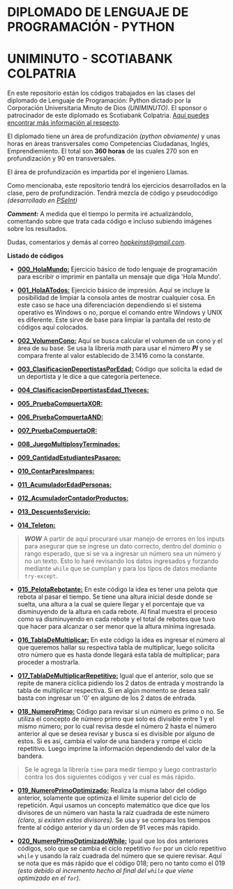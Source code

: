 # DIPLOMADO DE LENGUAJE DE PROGRAMACIÓN - PYTHON
# UNIMINUTO - SCOTIABANK COLPATRIA

En este repositorio están los códigos trabajados en las clases del diplomado de Lenguaje de Programación: Python dictado por la Corporación Universitaria Minuto de Dios *(UNIMINUTO)*. El sponsor o patrocinador de este diplomado es Scotiabank Colpatria. [Aquí puedes encontrar más información al respecto](https://www.uniminuto.edu/Convenio-Colpatria-UNIMINUTO).

El diplomado tiene un área de profundización *(python obviamente)* y unas horas en áreas transversales como Competencias Ciudadanas, Inglés, Emprendiemiento. El total son **360 horas** de las cuales 270 son en profundización y 90 en transversales.

El área de profundización es impartida por el ingeniero Llamas.

Como mencionaba, este repositorio tendrá los ejercicios desarrollados en la clase, pero de profundización. Tendrá mezcla de código y pseudocódigo *(desarrollado en [PSeInt](http://pseint.sourceforge.net/))*

***Comment:*** A medida que el tiempo lo permita iré actualizándolo, comentando sobre que trata cada código e incluso subiendo imágenes sobre los resultados.

Dudas, comentarios y demás al correo *hopkeinst@gmail.com*.

**Listado de códigos**

- [**000_HolaMundo:**](000_HolaMundo) Ejercicio básico de todo lenguaje de programación para escribir o imprimir en pantalla un mensaje que diga 'Hola Mundo'.

- [**001_HolaATodos:**](001_HolaATodos) Ejercicio básico de impresión. Aquí se incluye la posibilidad de limpiar la consola antes de mostrar cualquier cosa. En este caso se hace una diferenciación dependiendo si el sistema operativo es Windows o no, porque el comando entre Windows y UNIX es diferente. Este sirve de base para limpiar la pantalla del resto de códigos aquí colocados.

- [**002_VolumenCono:**](002_VolumenCono) Aquí se busca calcular el volumen de un cono y el área de su base. Se usa la librería *math* para usar el número ***PI*** y se compara frente al valor establecido de 3.1416 como la constante.

- [**003_ClasificacionDeportistasPorEdad:**](003_ClasificacionDeportistasPorEdad) Código que solicita la edad de un deportista y le dice a que categoría pertenece.

- [**004_ClasificacionDeportistasEdad_11veces:**](004_ClasificacionDeportistasEdad_11veces)

- [**005_PruebaCompuertaXOR:**](005_PruebaCompuertaXOR)

- [**006_PruebaCompuertaAND:**](006_PruebaCompuertaAND)

- [**007_PruebaCompuertaOR:**](007_PruebaCompuertaOR)

- [**008_JuegoMultiplosyTerminados:**](008_JuegoMultiplosyTerminados)

- [**009_CantidadEstudiantesPasaron:**](009_CantidadEstudiantesPasaron)

- [**010_ContarParesImpares:**](010_ContarParesImpares)

- [**011_AcumuladorEdadPersonas:**](011_AcumuladorEdadPersonas)

- [**012_AcumuladorContadorProductos:**](012_AcumuladorContadorProductos)

- [**013_DescuentoServicio:**](013_DescuentoServicio)

- [**014_Teleton:**](014_Teleton)

> ***WOW*** A partir de aquí procuraré usar manejo de errores en los inputs para asegurar que se ingrese un dato correcto, dentro del dominio o rango esperado, que si se va a ingresar un número sea un número y no un texto.
Esto lo haré revisando los datos ingresados y forzando mediante `while` que se cumplan y para los tipos de datos mediante `try-except`.

- [**015_PelotaRebotante:**](015_PelotaRebotante) En este código la idea es tener una pelota que rebota al pasar el tiempo. Se tiene una altura inicial desde donde se suelta, una altura a la cual se quiere llegar y el porcentaje que va disminuyendo de la altura en cada rebote. Al final muestra el proceso como va disminuyendo en cada rebote y el total de rebotes que tuvo que hacer para alcanzar o ser menor que la altura mínima ingresada.

- [**016_TablaDeMultiplicar:**](016_TablaDeMultiplicar) En este código la idea es ingresar el número al que queremos hallar su respectiva tabla de multiplicar, luego solicita otro número que es hasta donde llegará esta tabla de multiplicar; para proceder a mostrarla.

- [**017_TablaDeMultiplicarRepetitivo:**](017_TablaDeMultiplicarRepetitivo) Igual que el anterior, solo que se repite de manera cíclica pidiendo los 2 datos de entrada y mostrando la tabla de multiplicar respectiva. Si en algún momento se desea salir basta con ingresar un '0' en alguno de los 2 datos de entrada.

- [**018_NumeroPrimo:**](018_NumeroPrimo) Código para revisar si un número es primo o no. Se utiliza el concepto de número primo que solo es divisible entre 1 y el mismo número; por lo cual revisa desde el número 2 hasta el número anterior al que se desea revisar y busca si es divisible por alguno de estos. Si es así, cambia el valor de una bandera y rompe el ciclo repetitivo. Luego imprime la información dependiendo del valor de la bandera.
> Se le agrega la librería `time` para medir tiempo y luego contrastarlo contra los dos siguientes códigos y ver cual es más rápido.

- [**019_NumeroPrimoOptimizado:**](019_NumeroPrimoOptimizado) Realiza la misma labor del código anterior, solamente que optimiza el límite superior del ciclo de repetición. Aquí usamos un concepto matemático que dice que los divisores de un número van hasta la raíz cuadrada de este número *(claro, si existen estos divisores)*. Se usa y se compara los tiempos frente al código anterior y da un orden de 91 veces más rápido.

- [**020_NumeroPrimoOptimizadoWhile:**](020_NumeroPrimoOptimizadoWhile) Igual que los dos anteriores códigos, solo que se cambia el ciclo repetitivo `for` por un ciclo repetitivo `while` y usando la raíz cuadrada del número que se quiere revisar. Aquí se nota que es más rápido que el código 018; pero no tanto como el 019 *(esto debido al incremento hecho al final del `while` que viene optimizado en el `for`)*.


